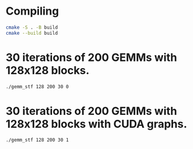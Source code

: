 # Compiling

```bash
cmake -S . -B build
cmake --build build
```

# 30 iterations of 200 GEMMs with 128x128 blocks.

```bash
./gemm_stf 128 200 30 0
```

# 30 iterations of 200 GEMMs with 128x128 blocks with CUDA graphs.

```bash
./gemm_stf 128 200 30 1
```
